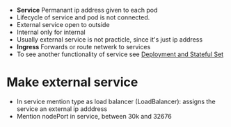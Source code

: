 - **Service** Permanant ip address given to each pod
- Lifecycle of service and pod is not connected.
- External service open to outside
- Internal only for internal
- Usually external service is not practicle, since it's just ip address
- **Ingress** Forwards or route netwerk to services
- To see another functionality of service see [Deployment and Stateful Set](Deployment%20and%20Stateful%20Set.md)

# Make external service
- In service mention type as load balancer (LoadBalancer): assigns the service an external ip adddress
- Mention nodePort in service, between 30k and 32676